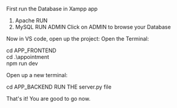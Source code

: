 First run the Database in Xampp app
1. Apache    RUN
2. MySQL     RUN   ADMIN
Click on ADMIN to browse your Database


Now in VS code, open up the project:
Open the Terminal:

cd APP_FRONTEND  
cd .\appointment\
npm run dev

Open up a new terminal:

cd APP_BACKEND
RUN THE server.py file

That's it! You are good to go now.
